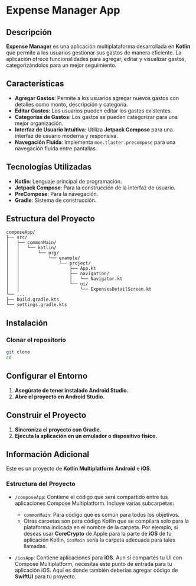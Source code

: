 # Expense Manager App

## Descripción
**Expense Manager** es una aplicación multiplataforma desarrollada en **Kotlin** que permite a los usuarios gestionar sus gastos de manera eficiente. La aplicación ofrece funcionalidades para agregar, editar y visualizar gastos, categorizándolos para un mejor seguimiento.

## Características
- **Agregar Gastos**: Permite a los usuarios agregar nuevos gastos con detalles como monto, descripción y categoría.
- **Editar Gastos**: Los usuarios pueden editar los gastos existentes.
- **Categorías de Gastos**: Los gastos se pueden categorizar para una mejor organización.
- **Interfaz de Usuario Intuitiva**: Utiliza **Jetpack Compose** para una interfaz de usuario moderna y responsiva.
- **Navegación Fluida**: Implementa `moe.tlaster.precompose` para una navegación fluida entre pantallas.

## Tecnologías Utilizadas
- **Kotlin**: Lenguaje principal de programación.
- **Jetpack Compose**: Para la construcción de la interfaz de usuario.
- **PreCompose**: Para la navegación.
- **Gradle**: Sistema de construcción.

## Estructura del Proyecto
```plaintext
composeApp/
├── src/
│   ├── commonMain/
│   │   └── kotlin/
│   │       └── org/
│   │           └── example/
│   │               └── project/
│   │                   ├── App.kt
│   │                   ├── navigation/
│   │                   │   └── Navigator.kt
│   │                   └── ui/
│   │                       └── ExpensesDetailScreen.kt
└── ...
├── build.gradle.kts
└── settings.gradle.kts

```
## Instalación

### Clonar el repositorio
```bash
git clone 
cd 
```

## Configurar el Entorno

1. **Asegúrate de tener instalado Android Studio.**
2. **Abre el proyecto en Android Studio.**

## Construir el Proyecto

1. **Sincroniza el proyecto con Gradle.**
2. **Ejecuta la aplicación en un emulador o dispositivo físico.**

## Información Adicional

Este es un proyecto de **Kotlin Multiplatform**  **Android** e **iOS**.

### Estructura del Proyecto

- `/composeApp`: Contiene el código que será compartido entre tus aplicaciones Compose Multiplatform. Incluye varias subcarpetas:
  - `commonMain`: Para código que es común para todos los objetivos.
  - Otras carpetas son para código Kotlin que se compilará solo para la plataforma indicada en el nombre de la carpeta. Por ejemplo, si deseas usar **CoreCrypto** de Apple para la parte de **iOS** de tu aplicación Kotlin, `iosMain` sería la carpeta adecuada para tales llamadas.

- `/iosApp`: Contiene aplicaciones para **iOS**. Aun si compartes tu UI con Compose Multiplatform, necesitas este punto de entrada para tu aplicación iOS. Aquí es donde también deberías agregar código de **SwiftUI** para tu proyecto.
